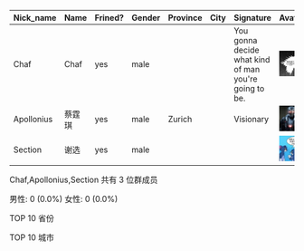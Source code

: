 |Nick_name|Name|Frined?|Gender|Province|City|Signature|Avatar|
|---------|----|-------|------|--------|----|---------|------|
|Chaf|Chaf|yes|male|||You gonna decide what kind of man you're going to be.|![](./avatar/Chaf.jpg)| 
|Apollonius|蔡霆琪|yes|male|Zurich||Visionary|![](./avatar/蔡霆琪.jpg)| 
|Section|谢选|yes|male||||![](./avatar/谢选.jpg)| 
Chaf,Apollonius,Section 共有 3 位群成员

男性: 0 (0.0%)
女性: 0 (0.0%)

TOP 10 省份


TOP 10 城市


